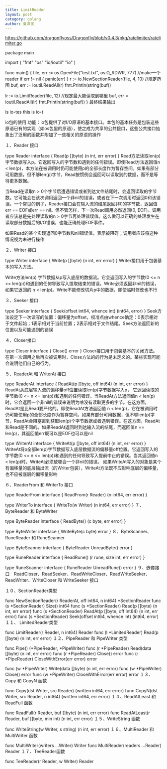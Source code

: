 ```yaml
---
title: LimitReader
layout: post
category: golang
author: 夏泽民
---
```

https://github.com/dragonflyoss/Dragonfly/blob/v0.4.3/pkg/ratelimiter/ratelimiter.go
<!-- more -->
package main

import (
   "fmt"
   "os"
   "io/ioutil"
   "io"
)

func main() {
   file, err := os.OpenFile("test.txt", os.O_RDWR, 777) //make一个reader
   if err != nil {
      panic(err)
   }
   r := io.NewSectionReader(file, 4, 10) //规定范围
   buf, err := ioutil.ReadAll(r)
   fmt.Println(string(buf))

   lr := io.LimitReader(file, 12) //规定最大能读取到哪里
   buf, err = ioutil.ReadAll(lr)
   fmt.Println(string(buf))
}
最终结果输出

 is io-tes
this is io-t

io包的使用
功能：io包提供了对I/O原语的基本接口。本包的基本任务是包装这些原语已有的实现（如os包里的原语），使之成为共享的公共接口，这些公共接口抽象出了泛用的函数并附加了一些相关的原语的操作

１、Reader 接口

type Reader interface {
     Read(p []byte) (n int, err error)
}
Read方法读取len(p)字节数据写入p。它返回写入的字节数和遇到的任何错误。即使Read方法返回值n < len(p)，本方法在被调用时仍可能使用p的全部长度作为暂存空间。如果有部分可用数据，但不够len(p)字节，Read按惯例会返回可以读取到的数据，而不是等待更多数据。

当Read在读取n > 0个字节后遭遇错误或者到达文件结尾时，会返回读取的字节数。它可能会在该次调用返回一个非nil的错误，或者在下一次调用时返回0和该错误。一个常见的例子，Reader接口会在输入流的结尾返回非0的字节数，返回值err == EOF或err == nil。但不管怎样，下一次Read调用必然返回(0, EOF)。调用者应该总是先处理读取的n > 0字节再处理错误值。这么做可以正确的处理发生在读取部分数据后的I/O错误，也能正确处理EOF事件。

如果Read的某个实现返回0字节数和nil错误值，表示被阻碍；调用者应该将这种情况视为未进行操作

２、Writer 接口

type Writer interface {
    Write(p []byte) (n int, err error)
}
Writer接口用于包装基本的写入方法。

Write方法len(p) 字节数据从p写入底层的数据流。它会返回写入的字节数(0 <= n <= len(p))和遇到的任何导致写入提取结束的错误。Write必须返回非nil的错误，如果它返回的 n < len(p)。Write不能修改切片p中的数据，即使临时修改也不行

３、Seeker 接口

type Seeker interface {
        Seek(offset int64, whence int) (int64, error)
}
Seek方法设定下一次读写的位置：偏移量为offset，校准点由whence确定：0表示相对于文件起始；1表示相对于当前位置；2表示相对于文件结尾。Seek方法返回新的位置以及可能遇到的错误

４、Closer接口

type Closer interface {
    Close() error
}
Closer接口用于包装基本的关闭方法。
在第一次调用之后再次被调用时，Close方法的的行为是未定义的。某些实现可能会说明他们自己的行为。

５、ReaderAt 和 WriterAt 接口

type ReaderAt interface {
    ReadAt(p []byte, off int64) (n int, err error)
}
ReadAt从底层输入流的偏移量off位置读取len(p)字节数据写入p， 它返回读取的字节数(0 <= n <= len(p))和遇到的任何错误。当ReadAt方法返回值n < len(p)时，它会返回一个非nil的错误来说明为啥没有读取更多的字节。在这方面，ReadAt是比Read要严格的。即使ReadAt方法返回值 n < len(p)，它在被调用时仍可能使用p的全部长度作为暂存空间。如果有部分可用数据，但不够len(p)字节，ReadAt会阻塞直到获取len(p)个字节数据或者遇到错误。在这方面，ReadAt和Read是不同的。如果ReadAt返回时到达输入流的结尾，而返回值n == len(p)，其返回值err既可以是EOF也可以是nil

type WriterAt interface {
    WriteAt(p []byte, off int64) (n int, err error)
}
WriteAt将p全部len(p)字节数据写入底层数据流的偏移量off位置。它返回写入的字节数(0 <= n <= len(p))和遇到的任何导致写入提前中止的错误。当其返回值n < len(p)时，WriteAt必须放哪会一个非nil的错误。
如果WriteAt写入的对象是某个有偏移量的底层输出流（的Writer包装），WriteAt方法既不应影响底层的偏移量，也不应被底层的偏移量影响

６、ReaderFrom 和 WriterTo 接口

type ReaderFrom interface {
    ReadFrom(r Reader) (n int64, err error)
}

type WriterTo interface {
    WriteTo(w Writer) (n int64, err error)
}
７、ByteReader 和 ByteWriter

type ByteReader interface {
    ReadByte() (c byte, err error)
}

type ByteWriter interface {
    WriteByte(c byte) error
}
８、ByteScanner、RuneReader 和 RuneScanner

type ByteScanner interface {
    ByteReader
    UnreadByte() error
}

type RuneReader interface {
    ReadRune() (r rune, size int, err error)
}

type RuneScanner interface {
    RuneReader
    UnreadRune() error
}
９、嵌套接口　ReadCloser、ReadSeeker、ReadWriteCloser、ReadWriteSeeker、ReadWriter、WriteCloser 和 WriteSeeker 接口

１０、SectionReader类型

func NewSectionReader(r ReaderAt, off int64, n int64) *SectionReader
func (s *SectionReader) Size() int64
func (s *SectionReader) Read(p []byte) (n int, err error)
func (s *SectionReader) ReadAt(p []byte, off int64) (n int, err error)
func (s *SectionReader) Seek(offset int64, whence int) (int64, error)
１１、 LimitedReader类型

func LimitReader(r Reader, n int64) Reader
func (l *LimitedReader) Read(p []byte) (n int, err error)
１２、PipeReader 和 PipeWriter 类型

func Pipe() (*PipeReader, *PipeWriter)
func (r *PipeReader) Read(data []byte) (n int, err error)
func (r *PipeReader) Close() error
func (r *PipeReader) CloseWithError(err error) error

func (w *PipeWriter) Write(data []byte) (n int, err error)
func (w *PipeWriter) Close() error
func (w *PipeWriter) CloseWithError(err error) error
１３、Copy 和 CopyN 函数

func Copy(dst Writer, src Reader) (written int64, err error)
func CopyN(dst Writer, src Reader, n int64) (written int64, err error)
１４、ReadAtLeast 和 ReadFull 函数

func ReadFull(r Reader, buf []byte) (n int, err error)
func ReadAtLeast(r Reader, buf []byte, min int) (n int, err error)
１５、WriteString 函数

func WriteString(w Writer, s string) (n int, err error)
１６、MultiReader 和 MultiWriter 函数

func MultiWriter(writers ...Writer) Writer
func MultiReader(readers ...Reader) Reader
１７、TeeReader函数


func TeeReader(r Reader, w Writer) Reader
